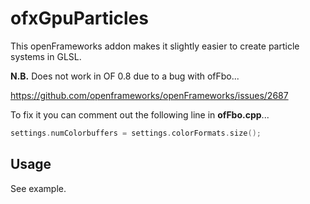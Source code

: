 # ofxGpuParticles

This openFrameworks addon makes it slightly easier to create particle systems in GLSL.

**N.B.** Does not work in OF 0.8 due to a bug with ofFbo...

https://github.com/openframeworks/openFrameworks/issues/2687

To fix it you can comment out the following line in **ofFbo.cpp**...

```cpp
settings.numColorbuffers = settings.colorFormats.size();
```

## Usage

See example.
